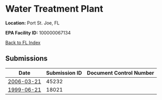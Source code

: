 # Water Treatment Plant

**Location:** Port St. Joe, FL

**EPA Facility ID:** 100000067134

[Back to FL Index](../../index.md)

## Submissions

| Date | Submission ID | Document Control Number |
|------|--------------|-------------------------|
| [2006-03-21](submissions/45232.md) | 45232 |  |
| [1999-06-21](submissions/18021.md) | 18021 |  |
